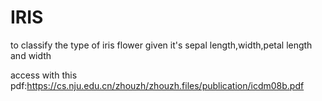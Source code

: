 # IRIS
to classify the type of iris flower given it's sepal length,width,petal length and width

access with this pdf:https://cs.nju.edu.cn/zhouzh/zhouzh.files/publication/icdm08b.pdf
